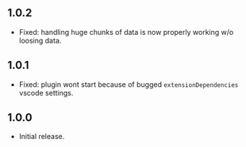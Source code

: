 ## 1.0.2

- Fixed: handling huge chunks of data is now properly working w/o loosing data.

## 1.0.1

- Fixed: plugin wont start because of bugged `extensionDependencies` vscode settings.

## 1.0.0

- Initial release.